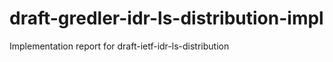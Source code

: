 draft-gredler-idr-ls-distribution-impl
======================================

Implementation report for draft-ietf-idr-ls-distribution
